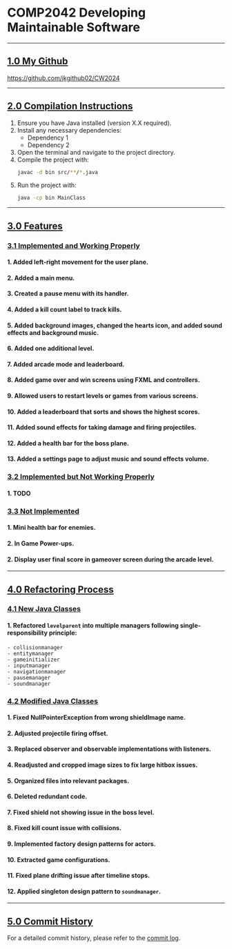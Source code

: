 # COMP2042 Developing Maintainable Software

---

## <ins>1.0 My Github</ins>
https://github.com/jkgithub02/CW2024

---

## <ins>2.0 Compilation Instructions</ins>
1. Ensure you have Java installed (version X.X required).
2. Install any necessary dependencies:
   - Dependency 1
   - Dependency 2
3. Open the terminal and navigate to the project directory.
4. Compile the project with:
    ```sh
    javac -d bin src/**/*.java
    ```
5. Run the project with:
    ```sh
    java -cp bin MainClass
    ```

---

## <ins>3.0 Features</ins>
### <ins>3.1 Implemented and Working Properly</ins>
#### 1. Added left-right movement for the user plane.
#### 2. Added a main menu.
#### 3. Created a pause menu with its handler.
#### 4. Added a kill count label to track kills.
#### 5. Added background images, changed the hearts icon, and added sound effects and background music.
#### 6. Added one additional level.
#### 7. Added arcade mode and leaderboard.
#### 8. Added game over and win screens using FXML and controllers.
#### 9. Allowed users to restart levels or games from various screens.
#### 10. Added a leaderboard that sorts and shows the highest scores.
#### 11. Added sound effects for taking damage and firing projectiles.
#### 12. Added a health bar for the boss plane.
#### 13. Added a settings page to adjust music and sound effects volume.

### <ins>3.2 Implemented but Not Working Properly</ins>
#### 1. TODO

### <ins>3.3 Not Implemented</ins>
#### 1. Mini health bar for enemies.
#### 2. In Game Power-ups.
#### 2. Display user final score in gameover screen during the arcade level.

---

## <ins>4.0 Refactoring Process</ins>
### <ins>4.1 New Java Classes</ins>
#### 1. Refactored `levelparent` into multiple managers following single-responsibility principle:
    - collisionmanager
    - entitymanager
    - gameinitializer
    - inputmanager
    - navigationmanager
    - pausemanager
    - soundmanager

### <ins>4.2 Modified Java Classes</ins>
#### 1. Fixed NullPointerException from wrong shieldImage name.
#### 2. Adjusted projectile firing offset.
#### 3. Replaced observer and observable implementations with listeners.
#### 4. Readjusted and cropped image sizes to fix large hitbox issues.
#### 5. Organized files into relevant packages.
#### 6. Deleted redundant code.
#### 7. Fixed shield not showing issue in the boss level.
#### 8. Fixed kill count issue with collisions.
#### 9. Implemented factory design patterns for actors.
#### 10. Extracted game configurations.
#### 11. Fixed plane drifting issue after timeline stops.
#### 12. Applied singleton design pattern to `soundmanager`.

---

## <ins>5.0 Commit History</ins>
For a detailed commit history, please refer to the [commit log](https://github.com/jkgithub02/CW2024/commits).